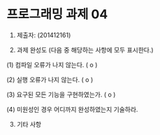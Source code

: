 ﻿# 프로그래밍 과제 04

1. 제출자:   (201412161)

2. 과제 완성도 (다음 중 해당하는 사항에 모두 표시한다.)

(1) 컴파일 오류가 나지 않는다. (  o  )

(2) 실행 오류가 나지 않는다. (  o  )

(3) 요구된 모든 기능을 구현하였는가. ( o    )

(4) 미원성인 경우 어디까지 완성하였는지 기술하라.

3. 기타 사항 
